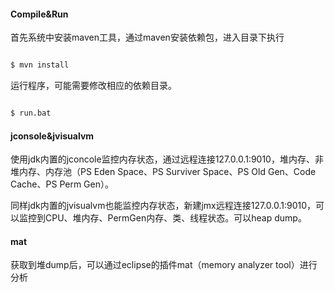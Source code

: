 #### Compile&Run ####

首先系统中安装maven工具，通过maven安装依赖包，进入目录下执行

```cmd

$ mvn install

```

运行程序，可能需要修改相应的依赖目录。

```cmd

$ run.bat

```

#### jconsole&jvisualvm ####

使用jdk内置的jconcole监控内存状态，通过远程连接127.0.0.1:9010，堆内存、非堆内存、内存池（PS Eden Space、PS Surviver Space、PS Old Gen、Code Cache、PS Perm Gen）。

同样jdk内置的jvisualvm也能监控内存状态，新建jmx远程连接127.0.0.1:9010，可以监控到CPU、堆内存、PermGen内存、类、线程状态。可以heap dump。

#### mat ####

获取到堆dump后，可以通过eclipse的插件mat（memory analyzer tool）进行分析

